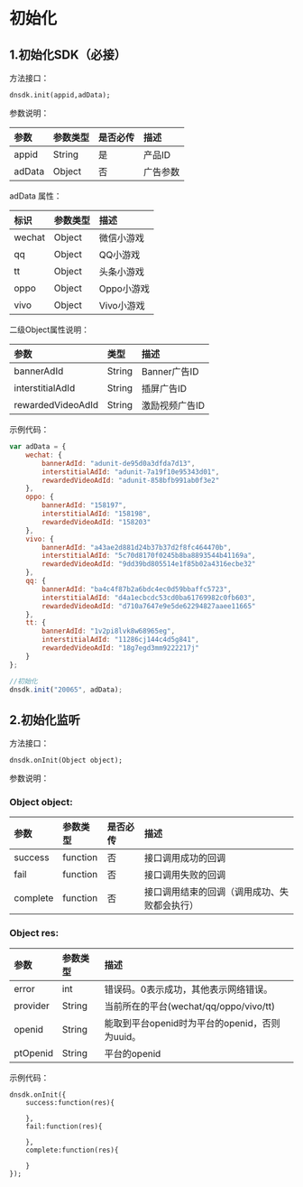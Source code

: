 # 初始化

## 1.初始化SDK（必接）

方法接口：

```text
dnsdk.init(appid,adData);
```

参数说明：

| 参数 | 参数类型 | 是否必传 | 描述 |
| :--- | :--- | :--- | :--- |
| appid | String | 是 | 产品ID |
| adData | Object | 否 | 广告参数 |

adData 属性：

| 标识 | 参数类型 | 描述 |
| :--- | :--- | :--- |
| wechat | Object | 微信小游戏 |
| qq | Object | QQ小游戏 |
| tt | Object | 头条小游戏 |
| oppo | Object | Oppo小游戏 |
| vivo | Object | Vivo小游戏 |

二级Object属性说明：

| 参数 | 类型 | 描述 |
| :--- | :--- | :--- |
| bannerAdId | String | Banner广告ID |
| interstitialAdId | String | 插屏广告ID |
| rewardedVideoAdId | String | 激励视频广告ID |

示例代码：

```javascript
var adData = {
    wechat: {
        bannerAdId: "adunit-de95d0a3dfda7d13",
        interstitialAdId: "adunit-7a19f10e95343d01",
        rewardedVideoAdId: "adunit-858bfb991ab0f3e2"
    },
    oppo: {
        bannerAdId: "158197",
        interstitialAdId: "158198",
        rewardedVideoAdId: "158203"
    },
    vivo: {
        bannerAdId: "a43ae2d881d24b37b37d2f8fc464470b",
        interstitialAdId: "5c70d8170f0245b8ba8893544b41169a",
        rewardedVideoAdId: "9dd39bd805514e1f85b02a4316ecbe32"
    },
    qq: {
        bannerAdId: "ba4c4f87b2a6bdc4ec0d59bbaffc5723",
        interstitialAdId: "d4a1ecbcdc53cd0ba61769982c0fb603",
        rewardedVideoAdId: "d710a7647e9e5de62294827aaee11665"
    },
    tt: {
        bannerAdId: "1v2pi8lvk8w68965eg",
        interstitialAdId: "11286cj144c4d5g841",
        rewardedVideoAdId: "18g7egd3mm9222217j"
    }
};

//初始化
dnsdk.init("20065", adData);
```

## 2.初始化监听

方法接口：

```text
dnsdk.onInit(Object object);
```

参数说明：

### Object object:

| 参数 | 参数类型 | 是否必传 | 描述 |
| :--- | :--- | :--- | :--- |
| success | function | 否 | 接口调用成功的回调 |
| fail | function | 否 | 接口调用失败的回调 |
| complete | function | 否 | 接口调用结束的回调（调用成功、失败都会执行） |

### Object res:

| 参数 | 参数类型 | 描述 |
| :--- | :--- | :--- |
| error | int | 错误码。0表示成功，其他表示网络错误。 |
| provider | String | 当前所在的平台\(wechat/qq/oppo/vivo/tt\) |
| openid | String | 能取到平台openid时为平台的openid，否则为uuid。 |
| ptOpenid | String | 平台的openid |

示例代码：

```text
dnsdk.onInit({
    success:function(res){

    },
    fail:function(res){

    },
    complete:function(res){

    }
});
```

